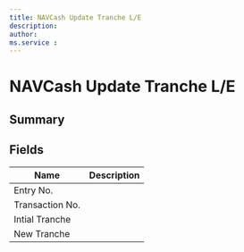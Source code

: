 ```yaml
---
title: NAVCash Update Tranche L/E
description: 
author: 
ms.service : 
---
```


# NAVCash Update Tranche L/E

## Summary



## Fields
<!-- You need to leave a space betwenn | your text and | -->

| Name | Description |
| ---- | ---- |
| Entry No. |   |
| Transaction No. |    |
| Intial Tranche |   |
| New Tranche |   |
